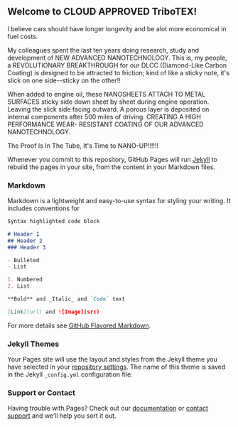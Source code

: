## Welcome to CLOUD APPROVED TriboTEX!

I believe cars should have longer longevity and be alot more economical in fuel costs.

My colleagues spent the last ten years doing research, study and development of NEW ADVANCED NANOTECHNOLOGY.
This is, my people, a REVOLUTIONARY BREAKTHROUGH for our DLCC (Diamond-Like Carbon Coating) is designed to 
be attracted to friction; kind of like a sticky note, it's slick on one side--sticky on the other!!

When added to engine oil, these NANOSHEETS ATTACH TO METAL SURFACES sticky side down sheet by sheet during engine operation.
Leaving the slick side facing outward. A porous layer is deposited on internal components after 500 miles of driving.
CREATING A HIGH PERFORMANCE WEAR- RESISTANT COATING OF OUR ADVANCED NANOTECHNOLOGY.

The Proof Is In The Tube, It's Time to NANO-UP!!!!!!

Whenever you commit to this repository, GitHub Pages will run [Jekyll](https://jekyllrb.com/) to rebuild the pages in your site, from the content in your Markdown files.

### Markdown

Markdown is a lightweight and easy-to-use syntax for styling your writing. It includes conventions for

```markdown
Syntax highlighted code block

# Header 1
## Header 2
### Header 3

- Bulleted
- List

1. Numbered
2. List

**Bold** and _Italic_ and `Code` text

[Link](url) and ![Image](src)
```

For more details see [GitHub Flavored Markdown](https://guides.github.com/features/mastering-markdown/).

### Jekyll Themes

Your Pages site will use the layout and styles from the Jekyll theme you have selected in your [repository settings](https://github.com/DARKINASTAR/nano-up-jekyll/settings). The name of this theme is saved in the Jekyll `_config.yml` configuration file.

### Support or Contact

Having trouble with Pages? Check out our [documentation](https://help.github.com/categories/github-pages-basics/) or [contact support](https://github.com/contact) and we’ll help you sort it out.
